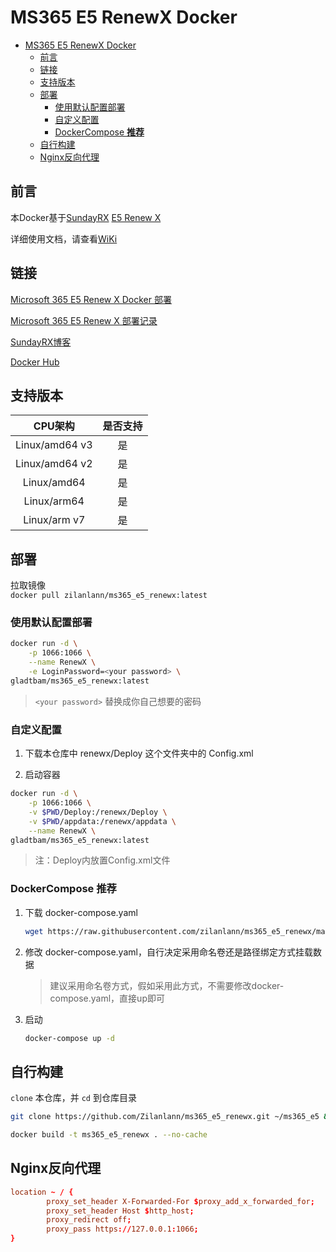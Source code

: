 # MS365 E5 RenewX Docker

<!--toc:start-->
- [MS365 E5 RenewX Docker](#ms365-e5-renewx-docker)
  - [前言](#前言)
  - [链接](#链接)
  - [支持版本](#支持版本)
  - [部署](#部署)
    - [使用默认配置部署](#使用默认配置部署)
    - [自定义配置](#自定义配置)
    - [DockerCompose **推荐**](#dockercompose-推荐)
  - [自行构建](#自行构建)
  - [Nginx反向代理](#nginx反向代理)
<!--toc:end-->

## 前言

本Docker基于[SundayRX](https://blog.csdn.net/qq_33212020?type=blog) [E5 Renew X](https://blog.csdn.net/qq_33212020/article/details/119747634)

详细使用文档，请查看[WiKi](https://github.com/Gladtbam/ms365_e5_renewx/wiki)

## 链接

[Microsoft 365 E5 Renew X Docker 部署](https://www.gladtbam.top/posts/22256/)

[Microsoft 365 E5 Renew X 部署记录](https://www.gladtbam.top/posts/37680/)

[SundayRX博客](https://blog.csdn.net/qq_33212020/article/details/119747634)

[Docker Hub](https://hub.docker.com/r/gladtbam/ms365_e5_renewx)

## 支持版本

| CPU架构 | 是否支持 |
| :------:  | :------: |
| Linux/amd64 v3 | 是 |
| Linux/amd64 v2 | 是 |
| Linux/amd64 | 是 |
| Linux/arm64 | 是 |
| Linux/arm v7 | 是 |

## 部署

拉取镜像  
`docker pull zilanlann/ms365_e5_renewx:latest`  

### 使用默认配置部署

```sh
docker run -d \
    -p 1066:1066 \
    --name RenewX \
    -e LoginPassword=<your password> \
gladtbam/ms365_e5_renewx:latest
```

> `<your password>` 替换成你自己想要的密码

### 自定义配置

1. 下载本仓库中 renewx/Deploy 这个文件夹中的 Config.xml

2. 启动容器  

```sh
docker run -d \
    -p 1066:1066 \
    -v $PWD/Deploy:/renewx/Deploy \
    -v $PWD/appdata:/renewx/appdata \
    --name RenewX \
gladtbam/ms365_e5_renewx:latest
```

> 注：Deploy内放置Config.xml文件

### DockerCompose **推荐**

1. 下载 docker-compose.yaml

    ```sh
    wget https://raw.githubusercontent.com/zilanlann/ms365_e5_renewx/main/docker-compose.yaml
    ```

2. 修改 docker-compose.yaml，自行决定采用命名卷还是路径绑定方式挂载数据

    > 建议采用命名卷方式，假如采用此方式，不需要修改docker-compose.yaml，直接up即可

3. 启动

    ```sh
    docker-compose up -d
    ```

## 自行构建

`clone` 本仓库，并 `cd` 到仓库目录

```sh
git clone https://github.com/Zilanlann/ms365_e5_renewx.git ~/ms365_e5 && cd ~/ms365_e5
```

```bash
docker build -t ms365_e5_renewx . --no-cache
```

## Nginx反向代理

```conf
location ~ / {
        proxy_set_header X-Forwarded-For $proxy_add_x_forwarded_for;
        proxy_set_header Host $http_host;
        proxy_redirect off;
        proxy_pass https://127.0.0.1:1066;
}
```
